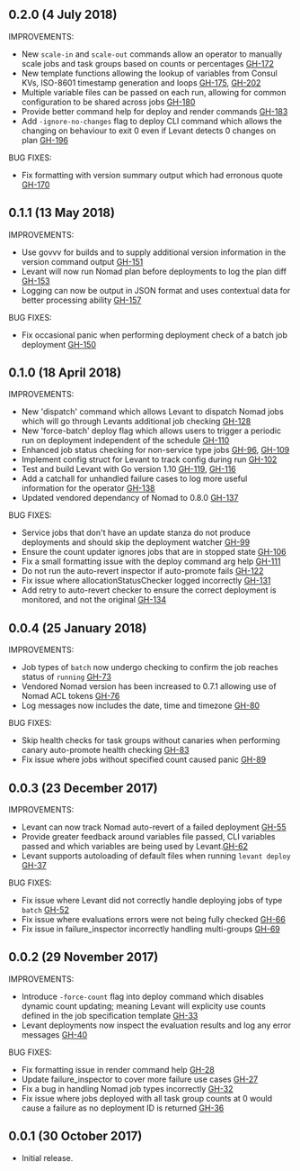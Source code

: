 ## 0.2.0 (4 July 2018)

IMPROVEMENTS:
 * New `scale-in` and `scale-out` commands  allow an operator to manually scale jobs and task groups based on counts or percentages [GH-172](https://github.com/jrasell/levant/pull/172)
 * New template functions allowing the lookup of variables from Consul KVs, ISO-8601 timestamp generation and loops [GH-175](https://github.com/jrasell/levant/pull/175), [GH-202](https://github.com/jrasell/levant/pull/202)
 * Multiple variable files can be passed on each run, allowing for common configuration to be shared across jobs [GH-180](https://github.com/jrasell/levant/pull/180)
 * Provide better command help for deploy and render commands [GH-183](https://github.com/jrasell/levant/pull/184)
 * Add `-ignore-no-changes` flag to deploy CLI command which allows the changing on behaviour to exit 0 even if Levant detects 0 changes on plan [GH-196](https://github.com/jrasell/levant/pull/196)

BUG FIXES:
 * Fix formatting with version summary output which had erronous quote [GH-170](https://github.com/jrasell/levant/pull/170)

## 0.1.1 (13 May 2018)

IMPROVEMENTS:
 * Use govvv for builds and to supply additional version information in the version command output [GH-151](https://github.com/jrasell/levant/pull/151)
 * Levant will now run Nomad plan before deployments to log the plan diff [GH-153](https://github.com/jrasell/levant/pull/153)
 * Logging can now be output in JSON format and uses contextual data for better processing ability [GH-157](https://github.com/jrasell/levant/pull/157)
 
BUG FIXES:
 * Fix occasional panic when performing deployment check of a batch job deployment [GH-150](https://github.com/jrasell/levant/pull/150)

## 0.1.0 (18 April 2018)

IMPROVEMENTS:
 * New 'dispatch' command which allows Levant to dispatch Nomad jobs which will go through Levants additional job checking [GH-128](https://github.com/jrasell/levant/pull/128)
 * New 'force-batch' deploy flag which allows users to trigger a periodic run on deployment independent of the schedule [GH-110](https://github.com/jrasell/levant/pull/110) 
 * Enhanced job status checking for non-service type jobs [GH-96](https://github.com/jrasell/levant/pull/96), [GH-109](https://github.com/jrasell/levant/pull/109)
 * Implement config struct for Levant to track config during run [GH-102](https://github.com/jrasell/levant/pull/102)
 * Test and build Levant with Go version 1.10 [GH-119](https://github.com/jrasell/levant/pull/119), [GH-116](https://github.com/jrasell/levant/pull/116)
 * Add a catchall for unhandled failure cases to log more useful information for the operator [GH-138](https://github.com/jrasell/levant/pull/138)
 * Updated vendored dependancy of Nomad to 0.8.0 [GH-137](https://github.com/jrasell/levant/pull/137)
 
BUG FIXES:
 * Service jobs that don't have an update stanza do not produce deployments and should skip the deployment watcher [GH-99](https://github.com/jrasell/levant/pull/99)
 * Ensure the count updater ignores jobs that are in stopped state [GH-106](https://github.com/jrasell/levant/pull/106)
 * Fix a small formatting issue with the deploy command arg help [GH-111](https://github.com/jrasell/levant/pull/111)
 * Do not run the auto-revert inspector if auto-promote fails [GH-122](https://github.com/jrasell/levant/pull/122)
 * Fix issue where allocationStatusChecker logged incorrectly [GH-131](https://github.com/jrasell/levant/pull/131)
 * Add retry to auto-revert checker to ensure the correct deployment is monitored, and not the original [GH-134](https://github.com/jrasell/levant/pull/134)

## 0.0.4 (25 January 2018)

IMPROVEMENTS:
 * Job types of `batch` now undergo checking to confirm the job reaches status of `running` [GH-73](https://github.com/jrasell/levant/pull/73)
 * Vendored Nomad version has been increased to 0.7.1 allowing use of Nomad ACL tokens [GH-76](https://github.com/jrasell/levant/pull/76)
 * Log messages now includes the date, time and timezone [GH-80](https://github.com/jrasell/levant/pull/80)

BUG FIXES:
 * Skip health checks for task groups without canaries when performing canary auto-promote health checking [GH-83](https://github.com/jrasell/levant/pull/83)
 * Fix issue where jobs without specified count caused panic [GH-89](https://github.com/jrasell/levant/pull/89)

## 0.0.3 (23 December 2017)

IMPROVEMENTS:
 * Levant can now track Nomad auto-revert of a failed deployment [GH-55](https://github.com/jrasell/levant/pull/55)
 * Provide greater feedback around variables file passed, CLI variables passed and which variables are being used by Levant.[GH-62](https://github.com/jrasell/levant/pull/62)
 * Levant supports autoloading of default files when running `levant deploy` [GH-37](https://github.com/jrasell/levant/pull/37)

BUG FIXES:
 * Fix issue where Levant did not correctly handle deploying jobs of type `batch` [GH-52](https://github.com/jrasell/levant/pull/52)
 * Fix issue where evaluations errors were not being fully checked [GH-66](https://github.com/jrasell/levant/pull/66)
 * Fix issue in failure_inspector incorrectly handling multi-groups [GH-69](https://github.com/jrasell/levant/pull/69)

## 0.0.2 (29 November 2017)

IMPROVEMENTS:
 * Introduce `-force-count` flag into deploy command which disables dynamic count updating; meaning Levant will explicity use counts defined in the job specification template [GH-33](https://github.com/jrasell/levant/pull/33)
 * Levant deployments now inspect the evaluation results and log any error messages [GH-40](https://github.com/jrasell/levant/pull/40)

BUG FIXES:
 * Fix formatting issue in render command help [GH-28](https://github.com/jrasell/levant/pull/28)
 * Update failure_inspector to cover more failure use cases [GH-27](https://github.com/jrasell/levant/pull/27)
 * Fix a bug in handling Nomad job types incorrectly [GH-32](https://github.com/jrasell/levant/pull/32)
 * Fix issue where jobs deployed with all task group counts at 0 would cause a failure as no deployment ID is returned [GH-36](https://github.com/jrasell/levant/pull/36)

## 0.0.1 (30 October 2017)

- Initial release.

